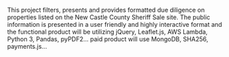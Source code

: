 This project filters, presents and provides formatted due diligence on properties listed on the New Castle County Sheriff Sale site. The public information is presented in a user friendly and highly interactive format and the functional product will be utilizing jQuery, Leaflet.js, AWS Lambda, Python 3, Pandas, pyPDF2...  paid product will use MongoDB, SHA256, payments.js...


